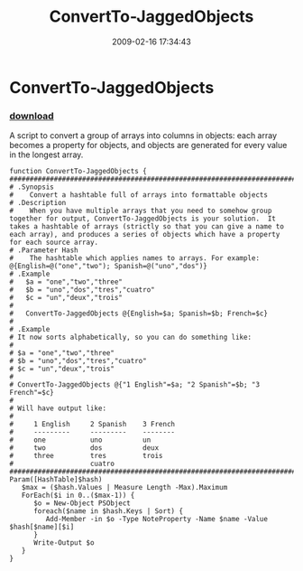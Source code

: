 ﻿---
pid:            875
poster:         Joel Bennett
title:          ConvertTo-JaggedObjects
date:           2009-02-16 17:34:43
format:         posh
parent:         0
parent:         0

---

# ConvertTo-JaggedObjects

### [download](875.ps1)

A script to convert a group of arrays into columns in objects: each array becomes a property for objects, and objects are generated for every value in the longest array.

```posh
function ConvertTo-JaggedObjects {
###################################################################################################
# .Synopsis
#    Convert a hashtable full of arrays into formattable objects
# .Description
#    When you have multiple arrays that you need to somehow group together for output, ConvertTo-JaggedObjects is your solution.  It takes a hashtable of arrays (strictly so that you can give a name to each array), and produces a series of objects which have a property for each source array.   
# .Parameter Hash
#    The hashtable which applies names to arrays. For example: @{English=@("one","two"); Spanish=@("uno","dos")}
# .Example
#   $a = "one","two","three"
#   $b = "uno","dos","tres","cuatro"
#   $c = "un","deux","trois"
# 
#   ConvertTo-JaggedObjects @{English=$a; Spanish=$b; French=$c}
# 
# .Example
# It now sorts alphabetically, so you can do something like:
#  
# $a = "one","two","three"
# $b = "uno","dos","tres","cuatro"
# $c = "un","deux","trois"
#  
# ConvertTo-JaggedObjects @{"1 English"=$a; "2 Spanish"=$b; "3 French"=$c}
#  
# Will have output like:
#    
#     1 English     2 Spanish    3 French
#     ---------     ---------    --------
#     one           uno          un
#     two           dos          deux
#     three         tres         trois
#                   cuatro
###################################################################################################
Param([HashTable]$hash)
   $max = ($hash.Values | Measure Length -Max).Maximum
   ForEach($i in 0..($max-1)) { 
      $o = New-Object PSObject
      foreach($name in $hash.Keys | Sort) { 
         Add-Member -in $o -Type NoteProperty -Name $name -Value $hash[$name][$i] 
      }
      Write-Output $o
   }
}

```
